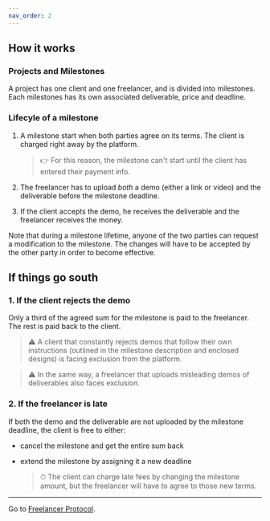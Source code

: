 ```yaml
---
nav_order: 2
---
```


## How it works

### Projects and Milestones

A project has one client and one freelancer, and is divided into milestones. Each milestones has its own associated deliverable, price and deadline.

 <!-- The project is divided into one or more milestones.
Each milestone  -->

### Lifecyle of a milestone

1. A milestone start when both parties agree on its terms. The client is charged right away by the platform.

   > 👉 For this reason, the milestone can't start until the client has entered their payment info.

2. The freelancer has to upload _both_ a demo (either a link or video) and the deliverable before the milestone deadline.

3. If the client accepts the demo, he receives the deliverable and the freelancer receives the money.

Note that during a milestone lifetime, anyone of the two parties can request a modification to the milestone. The changes will have to be accepted by the other party in order to become effective.

## If things go south

### 1. If the client rejects the demo

Only a third of the agreed sum for the milestone is paid to the freelancer. The rest is paid back to the client.

> ⚠️ A client that constantly rejects demos that follow their own instructions (outlined in the milestone description and enclosed designs) is facing exclusion from the platform.

> ⚠️ In the same way, a freelancer that uploads misleading demos of deliverables also faces exclusion.

### 2. If the freelancer is late

If both the demo and the deliverable are not uploaded by the milestone deadline, the client is free to either:

- cancel the milestone and get the entire sum back
- extend the milestone by assigning it a new deadline

  > ⏱ The client can charge late fees by changing the milestone amount, but the freelancer will have to agree to those new terms.

---

Go to [Freelancer Protocol](https://www.freelancerprotocol.com/).

